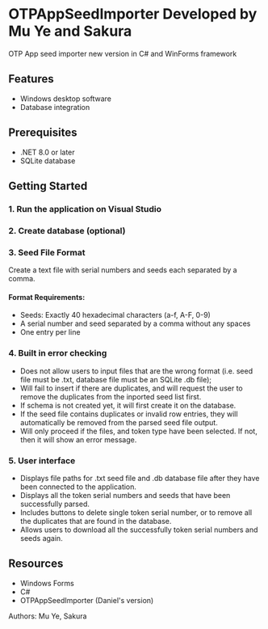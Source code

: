 # OTPAppSeedImporter Developed by Mu Ye and Sakura
OTP App seed importer new version in C# and WinForms framework

## Features
- Windows desktop software
- Database integration

## Prerequisites
- .NET 8.0 or later
- SQLite database

## Getting Started
### 1. Run the application on Visual Studio
### 2. Create database (optional)
### 3. Seed File Format
Create a text file with serial numbers and seeds each separated by a comma.   
#### Format Requirements:
- Seeds: Exactly 40 hexadecimal characters (a-f, A-F, 0-9)
- A serial number and seed separated by a comma without any spaces
- One entry per line

### 4. Built in error checking 
- Does not allow users to input files that are the wrong format (i.e. seed file must be .txt, database file must be an SQLite .db file);
- Will fail to insert if there are duplicates, and will request the user to remove the duplicates from the inported seed list first.
- If schema is not created yet, it will first create it on the database.
- If the seed file contains duplicates or invalid row entries, they will automatically be removed from the parsed seed file output.
- Will only proceed if the files, and token type have been selected. If not, then it will show an error message.

### 5. User interface
- Displays file paths for .txt seed file and .db database file after they have been connected to the application.
- Displays all the token serial numbers and seeds that have been successfully parsed.
- Includes buttons to delete single token serial number, or to remove all the duplicates that are found in the database.
- Allows users to download all the successfully token serial numbers and seeds again.

## Resources
- Windows Forms
- C#
- OTPAppSeedImporter (Daniel's version)

Authors: Mu Ye, Sakura
